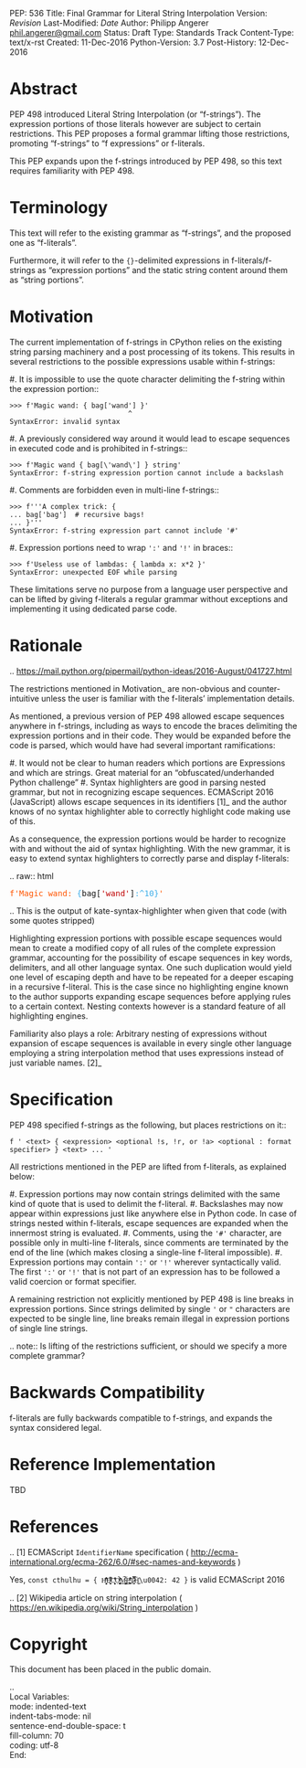 PEP: 536
Title: Final Grammar for Literal String Interpolation
Version: $Revision$
Last-Modified: $Date$
Author: Philipp Angerer <phil.angerer@gmail.com>
Status: Draft
Type: Standards Track
Content-Type: text/x-rst
Created: 11-Dec-2016
Python-Version: 3.7
Post-History: 12-Dec-2016

Abstract
========

PEP 498 introduced Literal String Interpolation (or “f-strings”).
The expression portions of those literals however are subject to
certain restrictions.  This PEP proposes a formal grammar lifting
those restrictions, promoting “f-strings” to “f expressions” or f-literals.

This PEP expands upon the f-strings introduced by PEP 498,
so this text requires familiarity with PEP 498.

Terminology
===========

This text will refer to the existing grammar as “f-strings”,
and the proposed one as “f-literals”.

Furthermore, it will refer to the ``{}``-delimited expressions in
f-literals/f-strings as “expression portions” and the static string content
around them as “string portions”.

Motivation
==========

The current implementation of f-strings in CPython relies on the existing
string parsing machinery and a post processing of its tokens.  This results in
several restrictions to the possible expressions usable within f-strings:

#. It is impossible to use the quote character delimiting the f-string
   within the expression portion::

    >>> f'Magic wand: { bag['wand'] }'
                                 ^
    SyntaxError: invalid syntax

#. A previously considered way around it would lead to escape sequences
   in executed code and is prohibited in f-strings::

    >>> f'Magic wand { bag[\'wand\'] } string'
    SyntaxError: f-string expression portion cannot include a backslash

#. Comments are forbidden even in multi-line f-strings::

    >>> f'''A complex trick: {
    ... bag['bag']  # recursive bags!
    ... }'''
    SyntaxError: f-string expression part cannot include '#'

#. Expression portions need to wrap ``':'`` and ``'!'`` in braces::

    >>> f'Useless use of lambdas: { lambda x: x*2 }'
    SyntaxError: unexpected EOF while parsing

These limitations serve no purpose from a language user perspective and
can be lifted by giving f-literals a regular grammar without exceptions
and implementing it using dedicated parse code.

Rationale
=========

.. https://mail.python.org/pipermail/python-ideas/2016-August/041727.html

The restrictions mentioned in Motivation_ are non-obvious and counter-intuitive
unless the user is familiar with the f-literals’ implementation details.

As mentioned, a previous version of PEP 498 allowed escape sequences
anywhere in f-strings, including as ways to encode the braces delimiting
the expression portions and in their code.  They would be expanded before
the code is parsed, which would have had several important ramifications:

#. It would not be clear to human readers which portions are Expressions
and which are strings.  Great material for an “obfuscated/underhanded
Python challenge”
#. Syntax highlighters are good in parsing nested grammar, but not
in recognizing escape sequences.  ECMAScript 2016 (JavaScript) allows
escape sequences in its identifiers [1]_ and the author knows of no
syntax highlighter able to correctly highlight code making use of this.

As a consequence, the expression portions would be harder to recognize
with and without the aid of syntax highlighting.  With the new grammar,
it is easy to extend syntax highlighters to correctly parse
and display f-literals:

.. raw:: html

   <pre><span style=color:#ff5500>f'Magic wand: </span><span style=color:#3daee9>{</span>bag[<span style=color:#bf0303>'wand'</span>]<span style=color:#3daee9>:^10}</span><span style=color:#ff5500>'</span></pre>

.. This is the output of kate-syntax-highlighter when given that code
   (with some quotes stripped)

Highlighting expression portions with possible escape sequences would
mean to create a modified copy of all rules of the complete expression
grammar, accounting for the possibility of escape sequences in key words,
delimiters, and all other language syntax. One such duplication would
yield one level of escaping depth and have to be repeated for a deeper
escaping in a recursive f-literal. This is the case since no highlighting
engine known to the author supports expanding escape sequences before
applying rules to a certain context. Nesting contexts however is a
standard feature of all highlighting engines.

Familiarity also plays a role: Arbitrary nesting of expressions
without expansion of escape sequences is available in every single
other language employing a string interpolation method that uses
expressions instead of just variable names. [2]_

Specification
=============

PEP 498 specified f-strings as the following, but places restrictions on it::

    f ' <text> { <expression> <optional !s, !r, or !a> <optional : format specifier> } <text> ... '

All restrictions mentioned in the PEP are lifted from f-literals,
as explained below:

#. Expression portions may now contain strings delimited with the same
   kind of quote that is used to delimit the f-literal.
#. Backslashes may now appear within expressions just like anywhere else
   in Python code.  In case of strings nested within f-literals,
   escape sequences are expanded when the innermost string is evaluated.
#. Comments, using the ``'#'`` character, are possible only in multi-line
   f-literals, since comments are terminated by the end of the line
   (which makes closing a single-line f-literal impossible).
#. Expression portions may contain ``':'`` or ``'!'`` wherever
   syntactically valid.  The first ``':'`` or ``'!'`` that is not part
   of an expression has to be followed a valid coercion or format specifier.

A remaining restriction not explicitly mentioned by PEP 498 is line breaks
in expression portions.  Since strings delimited by single ``'`` or ``"``
characters are expected to be single line, line breaks remain illegal
in expression portions of single line strings.

.. note:: Is lifting of the restrictions sufficient,
   or should we specify a more complete grammar?

Backwards Compatibility
=======================

f-literals are fully backwards compatible to f-strings,
and expands the syntax considered legal.

Reference Implementation
========================

TBD

References
==========

.. [1] ECMAScript ``IdentifierName`` specification
   ( http://ecma-international.org/ecma-262/6.0/#sec-names-and-keywords )

   Yes, ``const cthulhu = { H̹̙̦̮͉̩̗̗ͧ̇̏̊̾Eͨ͆͒̆ͮ̃͏̷̮̣̫̤̣Cͯ̂͐͏̨̛͔̦̟͈̻O̜͎͍͙͚̬̝̣̽ͮ͐͗̀ͤ̍̀͢M̴̡̲̭͍͇̼̟̯̦̉̒͠Ḛ̛̙̞̪̗ͥͤͩ̾͑̔͐ͅṮ̴̷̷̗̼͍̿̿̓̽͐H̙̙̔̄͜\u0042: 42 }`` is valid ECMAScript 2016

.. [2] Wikipedia article on string interpolation
   ( https://en.wikipedia.org/wiki/String_interpolation )

Copyright
=========

This document has been placed in the public domain.


..  
   Local Variables:  
   mode: indented-text  
   indent-tabs-mode: nil  
   sentence-end-double-space: t  
   fill-column: 70  
   coding: utf-8  
   End:  
